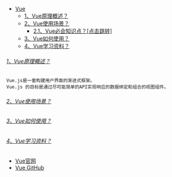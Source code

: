 * [Vue]()
    - [1、Vue原理概述？]()
    - [2、Vue使用场景？]()
        - [2.1、Vue必会知识点？[点击跳转]](../../../../../../../bigdata-project/src/main/doc/vue.md)
    - [3、Vue如何使用？]()
    - [4、Vue学习资料？]()

###### [1、Vue原理概述？]()
    Vue.js是一套构建用户界面的渐进式框架。
    Vue.js 的目标是通过尽可能简单的API实现响应的数据绑定和组合的视图组件。

###### [2、Vue使用场景？]()

###### [3、Vue如何使用？]()

###### [4、Vue学习资料？]()
* [Vue官网](https://cn.vuejs.org/)
* [Vue GitHub](https://github.com/vuejs/vue-next/)    
